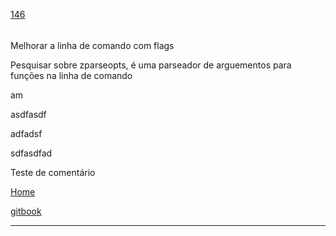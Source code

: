 [146](https://github.com/guilhermeprokisch/ideias/issues/146) 
###### 

Melhorar a linha de comando com flags


Pesquisar sobre zparseopts, é uma parseador de arguementos para funções na linha de comando


am


asdfasdf


adfadsf


sdfasdfad


Teste de comentário


[Home](Home)


[gitbook](gitbook)

-------------------------------------------------------------------------------

